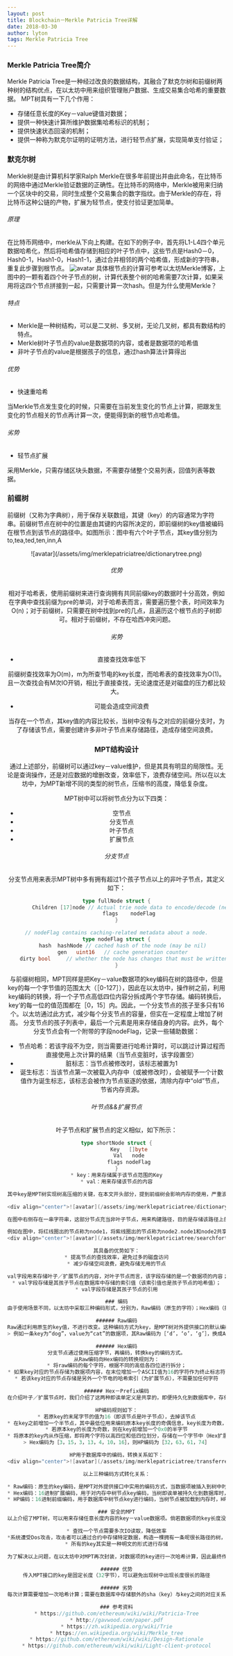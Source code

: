 ```yaml
---
layout: post
title: Blockchain－Merkle Patricia Tree详解
date: 2018-03-30
author: lyton
tags: Merkle Patricia Tree
---
```

### Merkle Patricia Tree简介
Merkle Patricia Tree是一种经过改良的数据结构，其融合了默克尔树和前缀树两种树的结构优点，在以太坊中用来组织管理账户数据、生成交易集合哈希的重要数据。
MPT树具有一下几个作用：
* 存储任意长度的Key－value键值对数据；
* 提供一种快速计算所维护数据集哈希标识的机制；
* 提供快速状态回滚的机制；
* 提供一种称为默克尔证明的证明方法，进行轻节点扩展，实现简单支付验证；

### 默克尔树
Merkle树是由计算机科学家Ralph Merkle在很多年前提出并由此命名，在比特币的网络中通过Merkle验证数据的正确性。在比特币的网络中，Merkle被用来归纳一个区块中的交易，同时生成整个交易集合的数字指纹。由于Merkle的存在，将比特币这种公链的产物，扩展为轻节点，使支付验证更加简单。
###### 原理
在比特币网络中，merkle从下向上构建。在如下的例子中，首先将L1-L4四个单元数据哈希化，然后将哈希值存储到相应的叶子节点中，这些节点是Hash0－0，Hash0-1，Hash1-0，Hash1-1，通过合并相邻的两个哈希值，形成新的字符串，重复此步骤到根节点。
![avatar](/assets/img/merklepatriciatree/merkletheory.png)
具体根节点的计算可参考以太坊Merkle博客，上图中的一颗有着四个叶子节点的树，计算代表整个树的哈希需要7次计算，如果采用将这四个节点拼接到一起，只需要计算一次hash。但是为什么使用Merkle？

###### 特点
* Merkle是一种树结构，可以是二叉树、多叉树，无论几叉树，都具有数结构的特点。
* Merkle树叶子节点的value是数据项的内容，或者是数据项的哈希值
* 非叶子节点的value是根据孩子的信息，通过hash算法计算得出

###### 优势
* 快速重哈希 <br>

当Merkle节点发生变化的时候，只需要在当前发生变化的节点上计算，把跟发生变化的节点相关的节点再计算一次，便能得到新的根节点哈希值。

###### 劣势
* 轻节点扩展<br>

采用Merkle，只需存储区块头数据，不需要存储整个交易列表，回值列表等数据。

### 前缀树
前缀树（又称为字典树），用于保存关联数组，其键（key）的内容通常为字符串。前缀树节点在树中的位置是由其键的内容所决定的，即前缀树的key值被编码在根节点到该节点的路径中。如图所示：图中有六个叶子节点，其key值分别为to,tea,ted,ten,inn,A
<div align=center>
![avatar](/assets/img/merklepatriciatree/dictionarytree.png)

###### 优势
相对于哈希表，使用前缀树来进行查询拥有共同前缀key的数据时十分高效，例如在字典中查找前缀为pre的单词，对于哈希表而言，需要遍历整个表，时间效率为O(n)；对于前缀树，只需要在树中找到pre的几点，且遍历这个根节点的子树即可。相对于前缀树，不存在哈西冲突问题。

###### 劣势
* 直接查找效率低下<br>

前缀树查找效率为O(m)，m为所查节电的key长度，而哈希表的查找效率为O(1)。且一次查找会有M次IO开销，相比于直接查找，无论速度还是对磁盘的压力都比较大。
* 可能会造成空间浪费

当存在一个节点，其key值的内容比较长，当树中没有与之对应的前缀分支时，为了存储该节点，需要创建许多非叶子节点来存储路径，造成存储空间浪费。

### MPT结构设计
通过上述部分，前缀树可以通过key－value维护，但是其具有明显的局限性。无论是查询操作，还是对应数据的增删改查，效率低下，浪费存储空间。所以在以太坊中，为MPT新增不同的类型的树节点，压缩书的高度，降低复杂度。

MPT树中可以将树节点分为以下四类：
* 空节点
* 分支节点
* 叶子节点
* 扩展节点

###### 分支节点
分支节点用来表示MPT树中多有拥有超过1个孩子节点以上的非叶子节点，其定义如下：
```go
type fullNode struct {
        Children [17]node // Actual trie node data to encode/decode (needs custom encoder)
        flags    nodeFlag
}

// nodeFlag contains caching-related metadata about a node.
type nodeFlag struct {
    hash  hashNode // cached hash of the node (may be nil)
    gen   uint16   // cache generation counter
    dirty bool     // whether the node has changes that must be written to the database
}
```
与前缀树相同，MPT同样是把Key－value数据项的key编码在树的路径中，但是key的每一个字节值的范围太大（［0-127］），因此在以太坊中，操作树之前，利用key编码的转换，将一个子节点高低四位内容分拆成两个字节存储。编码转换后，key‘的每一位的值范围都在［0，15］内。因此，一个分支节点的孩子至多只有16个。以太坊通过此方式，减少每个分支节点的容量，但实在一定程度上增加了树高。
分支节点的孩子列表中，最后一个元素是用来存储自身的内容。此外，每个分支节点会有一个附带的字段nodeFlag，记录一些辅助数据：
* 节点哈希：若该字段不为空，则当需要进行哈希计算时，可以跳过计算过程而直接使用上次计算的结果（当节点变脏时，该字段置空）
* 脏标志：当节点被修改时，该标志被置为1
* 诞生标志：当该节点第一次被载入内存中（或被修改时），会被赋予一个计数值作为诞生标志，该标志会被作为节点驱逐的依据，清除内存中“old”节点，节省内存资源。

###### 叶节点&&扩展节点
叶子节点和扩展节点的定义相似，如下所示：
```go
type shortNode struct {
        Key   []byte
        Val   node
        flags nodeFlag
}
* key：用来存储属于该节点范围的Key
* val：用来存储该节点的内容

其中key是MPT树实现树高压缩的关键，在本文开头部分，提到前缀树会影响内存的使用，严重浪费内存存储空间。

<div align="center">![avatar](/assets/img/merklepatriciatree/dictionarywaste.png)

在图中右侧存在一串字符串，这部分节点充当非叶子节点，用来构建路径，目的是存储该路径上的叶子节点。针对此情况，MPT树对此优化：当MPT树中试图插入一个节点，在插入的过程中发现目前没有与该节点Key拥有相同前缀的路径。此时MPT把剩余的Key存储在叶子／扩展节点的key字段中，充当一个Shortcut。

例如在图中，将红线圈出的节点称为node1，将紫线圈出的节点称为node2.node1和node2共享前缀t，在node1插入时，树中没有与oast有共同前缀的路径，因此node1的key为oast，实现编码路径的压缩。
<div align="center">![avatar](/assets/img/merklepatriciatree/searchfortoasting.jpeg)

其具备的优势如下：
* 提高节点的查找效率，避免过多的磁盘访问
* 减少存储空间浪费，避免存储无用的节点

val字段用来存储叶子／扩展节点的内容，对叶子节点而言，该字段存储的是一个数据项的内容；对扩展节点而言，存储以下两种内容：
* val字段存储是其孩子节点在数据库中存储的索引值（该索引值也是孩子节点的哈希值）；
* val字段存储是其孩子节点的引用

### 编码
由于使用场景不同，以太坊中采取三种编码形式，分别为，Raw编码（原生的字符）；Hex编码（扩展的16进制编码）；Hex－Prefix（16进制前缀编码）

###### Raw编码
Raw通过利用原生的key值，不进行改变。这种编码方式为key，是MPT树对外提供接口的默认编码方式。
> 例如一条key为“dog”，value为“cat”的数据项，其Raw编码为［‘d’，‘o’，‘g’］，换成ASCII表示为［63，61，74］

###### Hex编码
分支节点通过使用压缩字节，再编码，转换key的编码方式。
从Raw编码向Hex编码的转换规则为：
* 将raw编码的每个字符，根据不同的高低各四位进行拆分；
* 如果key对应的节点存储为数据项内容，在末位增加一个ASCII值为16的字符作为终止标志符
* 若该key对应的节点存储是另外一个节电的哈希索引（为扩展节点），不需要加任何字符

###### Hex－Prefix编码
在介绍叶子／扩展节点时，我们介绍了这两种即诶单定义是共享的，即便持久化到数据库中，存储方式一致。当节点加载到内存，同样需要一种额外的机制来区分节点的类型。以太坊通过提出HP编码方式来区分存储在数据库中的节点，将这两类节点持久化数据库钱，先会对该节点的key做编码转换，从Hex编码转化为HP编码。

HP编码规则如下：
* 若原key的末尾字节的值为16（即该节点是叶子节点），去掉该节点
* 在key之前增加一个半节点，其中最低位用来编码原本key长度的奇偶信息，key长度为奇数，则此位为1，低两位中编码一个特殊的终止标记符，若为叶子节点，此位为1
* 若原本key的长度为奇数，则在key前增加一个0x0的半字节
* 将原本的key内从作压缩，即将两个字符以高四位和低四位划分，存储在一个字节中（Hex扩展的逆过程）
> Hex编码为［3，15，3，13，4，10，16］，则HP编码为［32，63，61，74］

HP用于数据库中的编码，转换关系如下：
<div align="center">![avatar](/assets/img/merklepatriciatree/transferrelationship.jpeg)

以上三种编码方式转化关系：

* Raw编码：原生的key编码，是MPT对外提供接口中实用的编码方式，当数据项被插入到树中时，Raw编码被转化为Hex编码
* Hex编码：16进制扩展编码，用于对内存中树节点key编码，当树即诶单被持久化到数据库时，Hex编码被转换称HP编码；
* HP编码：16进制前缀编码，用于数据库中树节点key进行编码，当树节点被加载到内存时，HP被转化为Hex编码

### 安全的MPT
以上介绍了MPT树，可以用来存储任意长度内容的key－value数据项。倘若数据项的key长度没有限制时，当树中维护的数据量较大时，仍然会造成整棵树的深度加深，造成以下影响：

* 查找一个节点需要多次IO读取，降低效率
*系统遭受Dos攻击，攻击者可以通过合约中存储特定数据，构造一棵拥有一条呢很长路径的树，然后不断调用SLOAD指令读取内从，造成系统执行效率低
* 所有的key其实是一种明文的形式进行存储

为了解决以上问题，在以太坊中对MPT再次封装，对数据项的key进行一次哈希计算，因此最终作为参数传入到MPT接口的数据其实是（sha3（key），value）

###### 优势
传入MPT接口的key是固定长度（32字节），可以避免出现树中出现长度很长的路径

###### 劣势
每次计算需要增加一次哈希计算；需要在数据库中存储额外的sha（key）与key之间的对应关系

### 参考资料
* https://github.com/ethereum/wiki/wiki/Patricia-Tree
* http://gavwood.com/paper.pdf
* https://zh.wikipedia.org/wiki/Trie
* https://en.wikipedia.org/wiki/Merkle_tree
* https://github.com/ethereum/wiki/wiki/Design-Rationale
* https://github.com/ethereum/wiki/wiki/Light-client-protocol
